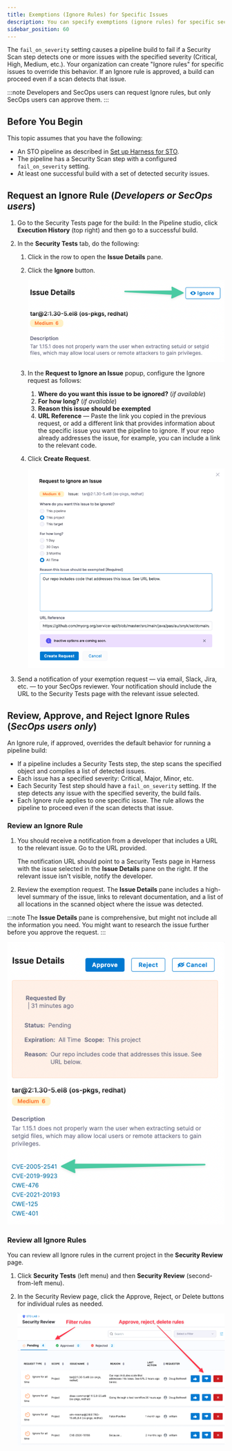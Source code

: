 ```yaml
---
title: Exemptions (Ignore Rules) for Specific Issues
description: You can specify exemptions (ignore rules) for specific security issues. An ignore rule allows pipeline builds to proceed even if a security scan detects an issue. 
sidebar_position: 60
---
```


The `fail_on_severity` setting causes a pipeline build to fail if a Security Scan step detects one or more issues with the specified severity (Critical, High, Medium, etc.). Your organization can create "Ignore rules" for specific issues to override this behavior. If an Ignore rule is approved, a build can proceed even if a scan detects that issue.  

:::note 
Developers and SecOps users can request Ignore rules, but only SecOps users can approve them.
::: 

## Before You Begin

This topic assumes that you have the following:

* An STO pipeline as described in [Set up Harness for STO](../onboard-sto/set-up-harness-for-sto.md).
* The pipeline has a Security Scan step with a configured `fail_on_severity` setting.
* At least one successful build with a set of detected security issues.  

## Request an Ignore Rule (_Developers or SecOps users_) 
     
1. Go to the Security Tests page for the build: In the Pipeline studio, click **Execution History** (top right) and then go to a successful build.  

2. In the **Security Tests** tab, do the following:
   1. Click in the row to open the **Issue Details** pane. 
   2. Click the **Ignore** button.

      ![](./static/exemption-click-ignore-rule.png)
   
   3. In the **Request to Ignore an Issue** popup, configure the Ignore request as follows:
      1. **Where do you want this issue to be ignored?** (*if available*)
      2. **For how long?** (*if available*)
      3. **Reason this issue should be exempted**
      4. **URL Reference** — Paste the link you copied in the previous request, or add a different link that provides information about the specific issue you want the pipeline to ignore. If your repo already addresses the issue, for example, you can include a link to the relevant code. 
   5. Click **Create Request**. 
  
      ![](./static/exemption-click-create-request.png)
     
3. Send a notification of your exemption request — via email, Slack, Jira, etc. — to your SecOps reviewer. Your notification should include the URL to the Security Tests page with the relevant issue selected.


## Review, Approve, and Reject Ignore Rules (_SecOps users only_)

An Ignore rule, if approved, overrides the default behavior for running a pipeline build:

* If a pipeline includes a Security Tests step, the step scans the specified object and compiles a list of detected issues.
* Each issue has a specified severity: Critical, Major, Minor, etc.
* Each Security Test step should have a `fail_on_severity` setting. If the step detects any issue with the specified severity, the build fails. 
* Each Ignore rule applies to one specific issue. The rule allows the pipeline to proceed even if the scan detects that issue.    

### Review an Ignore Rule 

1. You should receive a notification from a developer that includes a URL to the relevant issue. Go to the URL provided.
 
   The notification URL should point to a Security Tests page in Harness with the issue selected in the **Issue Details** pane on the right. If the relevant issue isn't visible, notify the developer. 

2. Review the exemption request. The **Issue Details** pane includes a high-level summary of the issue, links to relevant documentation, and a list of all locations in the scanned object where the issue was detected. 

 :::note 
 The **Issue Details** pane is comprehensive, but might not include all the information you need. You might want to research the issue further before you approve the request.
 :::

  ![](./static/exemption-issue-details.png)  
          
### Review all Ignore Rules

You can review all Ignore rules in the current project in the **Security Review** page. 

1. Click **Security Tests** (left menu) and then **Security Review** (second-from-left menu).

2. In the Security Review page, click the Approve, Reject, or Delete buttons for individual rules as needed.

   ![](./static/exemption-security-review.png)
